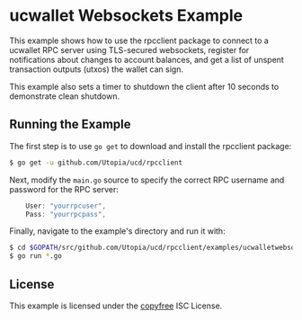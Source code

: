 ucwallet Websockets Example
============================

This example shows how to use the rpcclient package to connect to a ucwallet
RPC server using TLS-secured websockets, register for notifications about
changes to account balances, and get a list of unspent transaction outputs
(utxos) the wallet can sign.

This example also sets a timer to shutdown the client after 10 seconds to
demonstrate clean shutdown.

## Running the Example

The first step is to use `go get` to download and install the rpcclient package:

```bash
$ go get -u github.com/Utopia/ucd/rpcclient
```

Next, modify the `main.go` source to specify the correct RPC username and
password for the RPC server:

```Go
	User: "yourrpcuser",
	Pass: "yourrpcpass",
```

Finally, navigate to the example's directory and run it with:

```bash
$ cd $GOPATH/src/github.com/Utopia/ucd/rpcclient/examples/ucwalletwebsockets
$ go run *.go
```

## License

This example is licensed under the [copyfree](http://copyfree.org) ISC License.
